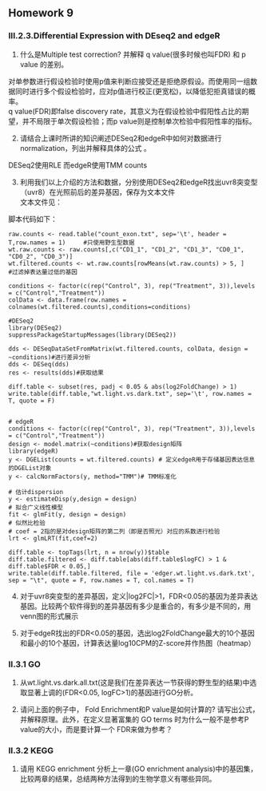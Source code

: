## Homework 9     
### III.2.3.Differential Expression with DEseq2 and edgeR         
1. 什么是Multiple test correction? 并解释 q value(很多时候也叫FDR) 和 p value 的差别。     
       
对单参数进行假设检验时使用p值来判断应接受还是拒绝原假设。而使用同一组数据同时进行多个假设检验时，应对p值进行校正(更宽松)，以降低犯拒真错误的概率。         
q value(FDR)即false discovery rate，其意义为在假设检验中假阳性占比的期望，并不局限于单次假设检验；而p value则是控制单次检验中假阳性率的指标。     
       
2. 请结合上课时所讲的知识阐述DESeq2和edgeR中如何对数据进行 normalization，列出并解释具体的公式 。     
     
DESeq2使用RLE 
而edgeR使用TMM counts 
    
3. 利用我们以上介绍的方法和数据，分别使用DESeq2和edgeR找出uvr8突变型（uvr8）在光照前后的差异基因，保存为文本文件       
文本文件见：     

脚本代码如下：     
```
raw.counts <- read.table("count_exon.txt", sep='\t', header = T,row.names = 1)     #只使用野生型数据
wt.raw.counts <- raw.counts[,c("CD1_1", "CD1_2", "CD1_3", "CD0_1", "CD0_2", "CD0_3")]
wt.filtered.counts <- wt.raw.counts[rowMeans(wt.raw.counts) > 5, ]          #过滤掉表达量过低的基因

conditions <- factor(c(rep("Control", 3), rep("Treatment", 3)),levels = c("Control","Treatment"))
colData <- data.frame(row.names = colnames(wt.filtered.counts),conditions=conditions)

#DESeq2
library(DESeq2)
suppressPackageStartupMessages(library(DESeq2))

dds <- DESeqDataSetFromMatrix(wt.filtered.counts, colData, design = ~conditions)#进行差异分析
dds <- DESeq(dds)
res <- results(dds)#获取结果

diff.table <- subset(res, padj < 0.05 & abs(log2FoldChange) > 1)
write.table(diff.table,"wt.light.vs.dark.txt", sep='\t', row.names = T, quote = F)


# edgeR
conditions <- factor(c(rep("Control", 3), rep("Treatment", 3)),levels = c("Control","Treatment"))
design <- model.matrix(~conditions)#获取design矩阵
library(edgeR) 
y <- DGEList(counts = wt.filtered.counts) # 定义edgeR用于存储基因表达信息的DGEList对象
y <- calcNormFactors(y, method="TMM")# TMM标准化

# 估计dispersion
y <- estimateDisp(y,design = design)
# 拟合广义线性模型
fit <- glmFit(y, design = design)
# 似然比检验
# coef = 2指的是对design矩阵的第二列（即是否照光）对应的系数进行检验
lrt <- glmLRT(fit,coef=2) 

diff.table <- topTags(lrt, n = nrow(y))$table
diff.table.filtered <- diff.table[abs(diff.table$logFC) > 1 & diff.table$FDR < 0.05,]
write.table(diff.table.filtered, file = 'edger.wt.light.vs.dark.txt', sep = "\t", quote = F, row.names = T, col.names = T)
```

4. 对于uvr8突变型的差异基因，定义|log2FC|>1，FDR<0.05的基因为差异表达基因。比较两个软件得到的差异基因有多少是重合的，有多少是不同的，用venn图的形式展示     

9. 对于edgeR找出的FDR<0.05的基因，选出log2FoldChange最大的10个基因和最小的10个基因，计算表达量log10CPM的Z-score并作热图（heatmap）    

    
    
### II.3.1 GO       
1. 从wt.light.vs.dark.all.txt(这是我们在差异表达一节获得的野生型的结果)中选取显著上调的(FDR<0.05, logFC>1)的基因进行GO分析。     

3. 请问上面的例子中， Fold Enrichment和P value是如何计算的? 请写出公式，并解释原理。此外，在定义显著富集的 GO terms 时为什么一般不是参考P value的大小，而是要计算一个 FDR来做为参考？       



### II.3.2 KEGG     
1. 请用 KEGG enrichment 分析上一章(GO enrichment analysis)中的基因集，比较两章的结果，总结两种方法得到的生物学意义有哪些异同。     




